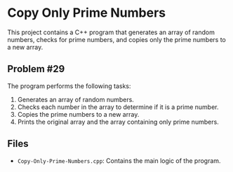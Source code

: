 # Copy Only Prime Numbers

This project contains a C++ program that generates an array of random numbers, checks for prime numbers, and copies only the prime numbers to a new array.

## Problem #29

The program performs the following tasks:
1. Generates an array of random numbers.
2. Checks each number in the array to determine if it is a prime number.
3. Copies the prime numbers to a new array.
4. Prints the original array and the array containing only prime numbers.

## Files

- `Copy-Only-Prime-Numbers.cpp`: Contains the main logic of the program.
